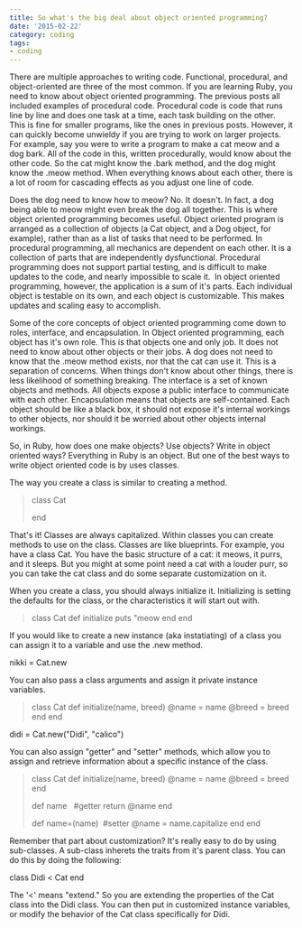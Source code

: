 ```yaml
---
title: So what's the big deal about object oriented programming?
date: '2015-02-22'
category: coding
tags:
- coding
---
```


There are multiple approaches to writing code. Functional, procedural, and object-oriented are three of the most common. If you are learning Ruby, you need to know about object oriented programming. The previous posts all included examples of procedural code. Procedural code is code that runs line by line and does one task at a time, each task building on the other. This is fine for smaller programs, like the ones in previous posts. However, it can quickly become unwieldy if you are trying to work on larger projects. For example, say you were to write a program to make a cat meow and a dog bark. All of the code in this, written procedurally, would know about the other code. So the cat might know the .bark method, and the dog might know the .meow method. When everything knows about each other, there is a lot of room for cascading effects as you adjust one line of code.

<!--more-->

Does the dog need to know how to meow? No. It doesn't. In fact, a dog being able to meow might even break the dog all together. This is where object oriented programming becomes useful. Object oriented program is arranged as a collection of objects (a Cat object, and a Dog object, for example), rather than as a list of tasks that need to be performed. In procedural programming, all mechanics are dependent on each other. It is a collection of parts that are independently dysfunctional. Procedural programming does not support partial testing, and is difficult to make updates to the code, and nearly impossible to scale it.  In object oriented programming, however, the application is a sum of it's parts. Each individual object is testable on its own, and each object is customizable. This makes updates and scaling easy to accomplish.

Some of the core concepts of object oriented programming come down to roles, interface, and encapsulation. In Object oriented programming, each object has it's own role. This is that objects one and only job. It does not need to know about other objects or their jobs. A dog does not need to know that the .meow method exists, nor that the cat can use it. This is a separation of concerns. When things don't know about other things, there is less likelihood of something breaking. The interface is a set of known objects and methods. All objects expose a public interface to communicate with each other. Encapsulation means that objects are self-contained. Each object should be like a black box, it should not expose it's internal workings to other objects, nor should it be worried about other objects internal workings.

So, in Ruby, how does one make objects? Use objects? Write in object oriented ways? Everything in Ruby is an object. But one of the best ways to write object oriented code is by uses classes.

The way you create a class is similar to creating a method.
<blockquote>class Cat

end</blockquote>
That's it! Classes are always capitalized. Within classes you can create methods to use on the class. Classes are like blueprints. For example, you have a class Cat. You have the basic structure of a cat: it meows, it purrs, and it sleeps. But you might at some point need a cat with a louder purr, so you can take the cat class and do some separate customization on it.

When you create a class, you should always initialize it. Initializing is setting the defaults for the class, or the characteristics it will start out with.
<blockquote>class Cat
def initialize
puts "meow
end
end</blockquote>
If you would like to create a new instance (aka instatiating) of a class you can assign it to a variable and use the .new method.

nikki = Cat.new

You can also pass a class arguments and assign it private instance variables.
<blockquote>class Cat
def initialize(name, breed)
@name = name
@breed = breed
end
end</blockquote>
didi = Cat.new("Didi", "calico")

You can also assign "getter" and "setter" methods, which allow you to assign and retrieve information about a specific instance of the class.
<blockquote>class Cat
def initialize(name, breed)
@name = name
@breed = breed
end

def name   #getter
return @name
end

def name=(name)  #setter
@name = name.capitalize
end
end</blockquote>
Remember that part about customization? It's really easy to do by using sub-classes. A sub-class inherets the traits from it's parent class. You can do this by doing the following:

class Didi &lt; Cat
end

The '&lt;' means "extend." So you are extending the properties of the Cat class into the Didi class. You can then put in customized instance variables, or modify the behavior of the Cat class specifically for Didi.

&nbsp;
